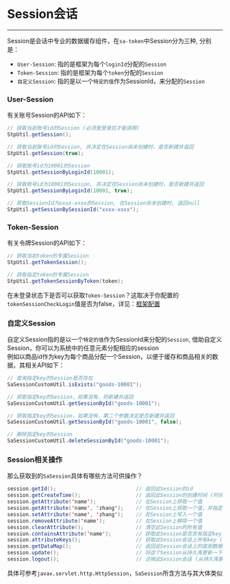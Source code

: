 # Session会话
--- 

Session是会话中专业的数据缓存组件，在`sa-token`中Session分为三种, 分别是：
- `User-Session`: 指的是框架为每个`loginId`分配的`Session` 
- `Token-Session`: 指的是框架为每个`token`分配的`Session` 
- `自定义Session`: 指的是以一个`特定的值`作为SessionId，来分配的`Session` 


### User-Session
有关账号Session的API如下：
``` java
// 获取当前账号id的Session (必须是登录后才能调用)
StpUtil.getSession();

// 获取当前账号id的Session, 并决定在Session尚未创建时，是否新建并返回
StpUtil.getSession(true);

// 获取账号id为10001的Session
StpUtil.getSessionByLoginId(10001);

// 获取账号id为10001的Session, 并决定在Session尚未创建时，是否新建并返回
StpUtil.getSessionByLoginId(10001, true);

// 获取SessionId为xxxx-xxxx的Session, 在Session尚未创建时, 返回null 
StpUtil.getSessionBySessionId("xxxx-xxxx");
```


### Token-Session
有关令牌Session的API如下：
``` java
// 获取当前token的专属Session 
StpUtil.getTokenSession();

// 获取指定token的专属Session 
StpUtil.getTokenSessionByToken(token);
```
在未登录状态下是否可以获取`Token-Session`？这取决于你配置的`tokenSessionCheckLogin`值是否为false，详见：[框架配置](/use/config?id=所有可配置项)


### 自定义Session
自定义Session指的是以一个`特定的值`作为SessionId来分配的`Session`, 借助自定义Session，你可以为系统中的任意元素分配相应的session<br>
例如以商品id作为key为每个商品分配一个Session，以便于缓存和商品相关的数据，其相关API如下：
``` java
// 查询指定key的Session是否存在
SaSessionCustomUtil.isExists("goods-10001");

// 获取指定key的Session，如果没有，则新建并返回
SaSessionCustomUtil.getSessionById("goods-10001");

// 获取指定key的Session，如果没有，第二个参数决定是否新建并返回  
SaSessionCustomUtil.getSessionById("goods-10001", false);   

// 删除指定key的Session
SaSessionCustomUtil.deleteSessionById("goods-10001");
```


### Session相关操作
那么获取到的`SaSession`具体有哪些方法可供操作？
``` java
session.getId();                          // 返回此Session的id 
session.getCreateTime();                  // 返回此Session的创建时间 (时间戳) 
session.getAttribute('name');             // 在Session上获取一个值 
session.getAttribute('name', 'zhang');    // 在Session上获取一个值，并指定取不到值时返回的默认值
session.setAttribute('name', 'zhang');    // 在Session上写入一个值 
session.removeAttribute('name');          // 在Session上移除一个值 
session.clearAttribute();                 // 清空此Session的所有值 
session.containsAttribute('name');        // 获取此Session是否含有指定key (返回true或false)
session.attributeKeys();                  // 获取此Session会话上所有key (返回Set<String>)
session.getDataMap();                     // 返回此Session会话上的底层数据对象（如果更新map里的值，请调用session.update()方法避免产生脏数据）
session.update();                         // 将这个Session从持久库更新一下
session.logout();                         // 注销此Session会话 (从持久库删除此Session)
```
具体可参考`javax.servlet.http.HttpSession`，`SaSession`所含方法与其大体类似


